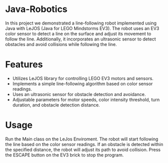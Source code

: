 # Java-Robotics

In this project we demonstrated a line-following robot implemented using Java with LeJOS (Java for LEGO Mindstorms EV3). The robot uses an EV3 color sensor to detect a line on the surface and adjust its movement to follow the line. Additionally, it incorporates an ultrasonic sensor to detect obstacles and avoid collisions while following the line.


# Features
- Utilizes LeJOS library for controlling LEGO EV3 motors and sensors.
- Implements a simple line-following algorithm based on color sensor readings.
- Uses an ultrasonic sensor for obstacle detection and avoidance.
- Adjustable parameters for motor speeds, color intensity threshold, turn duration, and obstacle detection distance.

# Usage
Run the Main class on the LeJos Enviroment.
The robot will start following the line based on the color sensor readings.
If an obstacle is detected within the specified distance, the robot will adjust its path to avoid collision.
Press the ESCAPE button on the EV3 brick to stop the program.
